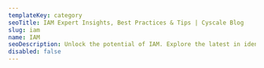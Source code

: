 ```yaml
---
templateKey: category
seoTitle: IAM Expert Insights, Best Practices & Tips | Cyscale Blog
slug: iam
name: IAM
seoDescription: Unlock the potential of IAM. Explore the latest in identity and access management, including trends, best practices, and expert insights for secure cloud access.
disabled: false
---
```

